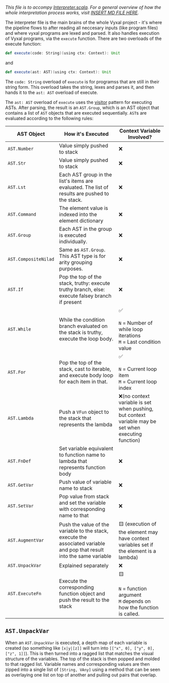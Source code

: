 *This file is to accompy [Interpreter.scala](../shared/src/main/scala/Interpreter.scala). For a general overview of how the whole interpretation process works, visit [INSERT MD FILE HERE](link).*

The interpreter file is the main brains of the whole Vyxal project - it's where the pipeline flows to after reading all neccesary inputs (like program files) and where vyxal programs are lexed and parsed. It also handles execution of Vyxal programs, via the `execute` function. There are two overloads of the execute function:

```scala
def execute(code: String)(using ctx: Context): Unit
```

and

```scala
def execute(ast: AST)(using ctx: Context): Unit
```

The `code: String` overload of `execute` is for programss that are still in their string form. This overload takes the string, lexes and parses it, and then hands it to the `ast: AST` overload of execute.

The `ast: AST` overload of `execute` uses the [visitor](https://en.wikipedia.org/wiki/Visitor_pattern) pattern for executing ASTs. After parsing, the result is an `AST.Group`, which is an AST object that contains a list of `AST` objects that are executed sequentially. `AST`s are evaluated according to the following rules:

| AST Object           	| How it's Executed                                                                                                       	| Context Variable Involved?                                                                          	|
|----------------------	|-------------------------------------------------------------------------------------------------------------------------	|-----------------------------------------------------------------------------------------------------	|
| `AST.Number`         	| Value simply pushed to stack                                                                                            	| ❌                                                                                                   	|
| `AST.Str`            	| Value simply pushed to stack                                                                                            	| ❌                                                                                                   	|
| `AST.Lst`            	| Each AST group in the list's items are evaluated. The list of results are pushed to the stack.                          	| ❌                                                                                                   	|
| `AST.Command`        	| The element value is indexed into the element dictionary                                                                	| ❌                                                                                                   	|
| `AST.Group`          	| Each AST in the group is executed individually.                                                                         	| ❌                                                                                                   	|
| `AST.CompositeNilad` 	| Same as `AST.Group`. This AST type is for arity grouping purposes.                                                      	| ❌                                                                                                   	|
| `AST.If`             	| Pop the top of the stack, truthy: execute truthy branch, else: execute falsey branch if present                         	| ❌                                                                                                   	|
| `AST.While`          	| While the condition branch evaluated on the stack is truthy, execute the loop body.                                     	| ✅<br><br>`N` = Number of while loop iterations<br>`M` = Last condition value                        	|
| `AST.For`            	| Pop the top of the stack, cast to iterable, and execute body loop for each item in that.                                	| ✅<br><br>`N` = Current loop item<br>`M` = Current loop index                                        	|
| `AST.Lambda`         	| Push a `VFun` object to the stack that represents the lambda                                                            	| ❌(no context variable is set when pushing, but context variable may be set when executing function) 	|
| `AST.FnDef`          	| Set variable equivalent to function name to lambda that represents function body                                        	| ❌                                                                                                   	|
| `AST.GetVar`         	| Push value of variable name to stack                                                                                    	| ❌                                                                                                   	|
| `AST.SetVar`         	| Pop value from stack and set the variable with corresponding name to that                                               	| ❌                                                                                                   	|
| `AST.AugmentVar`     	| Push the value of the variable to the stack, execute the associated variable and pop that result into the same variable 	| 🟨 (execution of the element may have context variables set if the element is a lambda)              	|
| `AST.UnpackVar`      	| Explained separately                                                                                                    	| ❌                                                                                                   	|
| `AST.ExecuteFn`      	| Execute the corresponding function object and push the result to the stack                                              	| 🟨<br><br>`N` = function argument<br>`M` depends on how the function is called.                      	|


## `AST.UnpackVar`

When an `AST.UnpackVar` is executed, a depth map of each variable is created (so something like `[x|y|[z]]` will turn into `[["x", 0], ["y", 0], ["z", 1]]`). This is then turned into a ragged list that matches the visual structure of the variables. The top of the stack is then popped and molded to that ragged list. Variable names and corresponding values are then zipped into a single list of `[String, VAny]` using a method that can be seen as overlaying one list on top of another and pulling out pairs that overlap.
